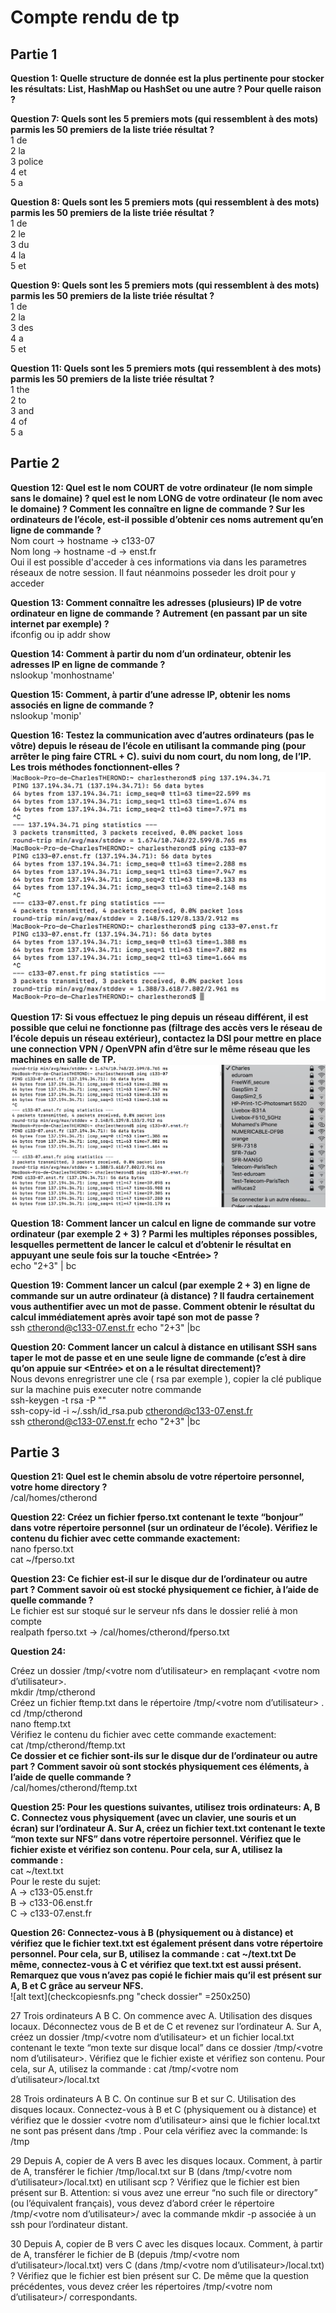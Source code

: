 # Compte rendu de tp

## Partie 1

**Question 1:
Quelle structure de donnée est la plus pertinente pour stocker les résultats: List, HashMap ou HashSet ou une autre ? Pour quelle raison ?**

**Question 7:
Quels sont les 5 premiers mots (qui ressemblent à des mots) parmis les 50 premiers de la liste triée résultat ?**<br/>
1 de <br/>
2 la <br/>
3 police <br/>
4 et <br/>
5 a<br/>

**Question 8:
Quels sont les 5 premiers mots (qui ressemblent à des mots) parmis les 50 premiers de la liste triée résultat ?**<br/>
1 de <br/>
2 le <br/>
3 du <br/>
4 la <br/>
5 et <br/>

**Question 9:
Quels sont les 5 premiers mots (qui ressemblent à des mots) parmis les 50 premiers de la liste triée résultat ?**<br/>
1 de <br/>
2 la <br/>
3 des <br/>
4 a <br/>
5 et <br/>

**Question 11:
Quels sont les 5 premiers mots (qui ressemblent à des mots) parmis les 50 premiers de la liste triée résultat ?**<br/>
1 the <br/>
2 to <br/>
3 and <br/>
4 of <br/>
5 a <br/>

## Partie 2

**Question 12:
Quel est le nom COURT de votre ordinateur (le nom simple sans le domaine) ?   quel est le nom LONG de votre ordinateur (le nom avec le domaine) ? Comment les connaître en ligne de commande ? Sur les ordinateurs de l’école, est-il possible d’obtenir ces noms autrement qu’en ligne de commande ?**
<br/>Nom court -> hostname -> c133-07 <br/>
Nom long  -> hostname -d -> enst.fr<br/>
Oui il est possible d'acceder à ces informations via dans les parametres réseaux de notre session. Il faut néanmoins posseder les droit pour y acceder

**Question ​13​:
Comment connaître les adresses (plusieurs) IP de votre ordinateur en ligne de commande ? Autrement (en passant par un site internet par exemple) ?**
<br/>ifconfig ou ip addr show

​**Question 14:
Comment à partir du nom d’un ordinateur, obtenir les adresses IP en ligne de commande ?**
<br/>nslookup 'monhostname'

​**Question 15​:
Comment, à partir d’une adresse IP, obtenir les noms associés en ligne de commande ?**
<br/>nslookup 'monip'

​**Question 16:
Testez la communication avec d’autres ordinateurs (pas le vôtre) depuis le réseau de l’école en utilisant la commande ping (pour arrêter le ping faire CTRL + C). suivi du nom court, du nom long, de l’IP. Les trois méthodes fonctionnent-elles ?**
<br/>![alt text](pingscreen.png "ping screen")

​**Question 17​:
Si vous effectuez le ping depuis un réseau différent, il est possible que celui ne fonctionne pas (filtrage des accès vers le réseau de l’école depuis un réseau extérieur), contactez la DSI pour mettre en place une connection VPN / OpenVPN afin d’être sur le même réseau que les machines en salle de TP.**
<br/>![alt text](pingexterne.png "ping screen")

**Question ​18:
Comment lancer un calcul en ligne de commande sur votre ordinateur (par exemple 2 + 3) ? Parmi les multiples réponses possibles, lesquelles permettent de lancer le calcul et d’obtenir le résultat en appuyant une seule fois sur la touche <Entrée> ?**<br/>
echo "2+3" | bc

​**Question 19:
Comment lancer un calcul  (par exemple 2 + 3) en ligne de commande sur un autre ordinateur (à distance) ? Il faudra certainement vous authentifier avec un mot de passe. Comment obtenir le résultat du calcul immédiatement après avoir tapé son mot de passe ?**<br/>
ssh ctherond@c133-07.enst.fr echo "2+3" |bc

**Question ​20:
Comment lancer un calcul à distance en utilisant SSH sans taper le mot de passe et en une seule ligne de commande (c’est à dire qu’on appuie sur <Entrée> et on a le résultat directement)?**
<br/>Nous devons enregristrer une cle ( rsa par exemple ), copier la clé publique sur la machine puis executer notre commande <br/>
ssh-keygen -t rsa -P "" <br/>
ssh-copy-id -i  ~/.ssh/id_rsa.pub ctherond@c133-07.enst.fr  <br/>
ssh ctherond@c133-07.enst.fr echo "2+3" |bc  <br/>

## Partie 3

**Question 21:
Quel est le chemin absolu de votre répertoire personnel, votre home directory ?**
<br/>/cal/homes/ctherond


**Question ​22:
Créez un fichier fperso.txt contenant le texte “bonjour” dans votre répertoire personnel (sur un ordinateur de l’école).
Vérifiez le contenu du fichier avec cette commande exactement:**
<br/>nano fperso.txt <br/>
cat ~/fperso.txt

​**Question 23:
Ce fichier est-il sur le disque dur de l’ordinateur ou autre part ? Comment savoir où est stocké physiquement ce fichier, à l’aide de quelle commande ?**<br/>
Le fichier est sur stoqué sur le serveur nfs dans le dossier relié à mon compte<br/>
realpath fperso.txt -> /cal/homes/ctherond/fperso.txt


**Question ​24:**

Créez un dossier /tmp/<votre nom d’utilisateur> en remplaçant <votre nom d’utilisateur>.<br/>
mkdir /tmp/ctherond<br/>
Créez un fichier ftemp.txt dans le répertoire /tmp/<votre nom d’utilisateur> .<br/>
cd /tmp/ctherond<br/>
nano ftemp.txt<br/>
Vérifiez le contenu du fichier avec cette commande exactement:<br/>
cat /tmp/ctherond/ftemp.txt<br/>
**Ce dossier et ce fichier sont-ils sur le disque dur de l’ordinateur ou autre part ? Comment savoir où sont stockés physiquement ces éléments, à l’aide de quelle commande ?**
<br/>/cal/homes/ctherond/ftemp.txt


​**Question 25:​
Pour les questions suivantes, utilisez trois ordinateurs: A, B C.
Connectez vous physiquement (avec un clavier, une souris et un écran) sur l’ordinateur A.
Sur A, créez un fichier text.txt contenant le texte “mon texte sur NFS” dans votre répertoire personnel.
Vérifiez que le fichier existe et vérifiez son contenu. Pour cela, sur A, utilisez la commande :**<br/>
cat ~/text.txt<br/>
Pour le reste du sujet: <br/>
A -> c133-05.enst.fr<br/>
B -> c133-06.enst.fr<br/>
C -> c133-07.enst.fr<br/>


**Question ​26:
Connectez-vous à B (physiquement ou à distance) et vérifiez que le fichier text.txt est également présent dans votre répertoire personnel. Pour cela, sur B, utilisez la commande :
cat ~/text.txt
De même, connectez-vous à C et vérifiez que text.txt est aussi présent.
Remarquez que vous n’avez pas copié le fichier mais qu’il est présent sur A, B et C grâce au serveur NFS.**<br/>
![alt text](checkcopiesnfs.png "check dossier" =250x250)

​27​ Trois ordinateurs A B C. On commence avec A. Utilisation des disques locaux.
Déconnectez vous de B et de C et revenez sur l’ordinateur A.
Sur A, créez un dossier /tmp/<votre nom d’utilisateur> et un fichier local.txt contenant le texte “mon texte sur disque local” dans ce dossier /tmp/<votre nom d’utilisateur>.
Vérifiez que le fichier existe et vérifiez son contenu. Pour cela, sur A, utilisez la commande :
cat /tmp/<votre nom d’utilisateur>/local.txt

​28​ Trois ordinateurs A B C. On continue sur B et sur C. Utilisation des disques locaux.
Connectez-vous à B et C (physiquement ou à distance) et vérifiez que le dossier <votre nom d’utilisateur> ainsi que le fichier local.txt ne sont pas présent dans /tmp . Pour cela vérifiez avec la commande:
ls /tmp

​29​ Depuis A, copier de A vers B avec les disques locaux.
Comment, à partir de A, transférer le fichier /tmp/local.txt sur B (dans /tmp/<votre nom d’utilisateur>/local.txt) en utilisant scp ? Vérifiez que le fichier est bien présent sur B. Attention: si vous avez une erreur “no such file or directory” (ou l’équivalent français), vous devez d’abord créer le répertoire /tmp/<votre nom d’utilisateur>/ avec la commande mkdir -p associée à un ssh pour l’ordinateur distant.

​30​ Depuis A, copier de B vers C avec les disques locaux.
Comment, à partir de A, transférer le fichier de B (depuis /tmp/<votre nom d’utilisateur>/local.txt) vers C (dans /tmp/<votre nom d’utilisateur>/local.txt) ? Vérifiez que le fichier est bien présent sur C. De même que la question précédentes, vous devez créer les répertoires /tmp/<votre nom d’utilisateur>/ correspondants.
